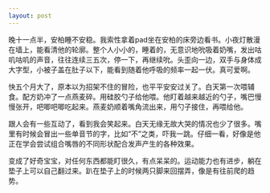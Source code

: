 ```yaml
---
layout: post
---
```


晚十一点半，安柏睡不安稳。我索性拿着pad坐在安柏的床旁边看书。小夜灯散漫在墙上，能看清他的轮廓。整个人小小的，睡着的，无意识地吮吸着奶嘴，发出咕叽咕叽的声音，往往连续三五次，停一下，再继续吮。头歪向一边，双手与身体成大字型，小被子盖在肚子以下，能看到随着他呼吸的频率一起一伏。真可爱啊。

快五个月大了，原本以为招架不住的冒险，也平平安安过关了。白天第一次喂辅食。配方奶冲了一点燕麦碎。用硅胶勺子给他喂。他盯着越来越近的勺子，嘴巴慢慢张开，吧唧吧唧吃起来。燕麦奶顺着嘴角流出来，用勺子接住，再喂给他。

跟人会有一些互动了，看到我会笑起来。白天无缘无故大哭的情况也少了很多。嘴里有时候会冒出一些单音节的字，比如“不”之类，吓我一跳。仔细一看，好像是他正在学会尝试组合嘴唇的不同形状配合发声产生的各种效果。

变成了好奇宝宝，对任何东西都能盯很久，有点呆呆的。运动能力也有进步，躺在垫子上可以自己翻过来。趴在垫子上的时候两只脚来回摆弄，像是有往前爬的趋势。

<!-- …终于进入深眠了。又读了一会儿书，去刷微博。她发了一条微博。心中一动，却平静地读完。很久没看到她写这么长的文字了，字里行间都是灵动的她。一点观察，一点幽默。想起以前我们会各自写博客给互相看，读她的博客是那段日子中最享受的时刻之一。美好的回忆也在博客里记录下来了。要是没有那些文字，我可能对当时的感受不会记得很清楚。她知道我在看她的微博。有没有一点可能，她在通过微博跟我交流呢？看到心形标志旁有个数字1，想点去看看究竟，手指却不听话地按了个“赞”。额头出汗，又点了一次取消，画蛇添足。

她拍了一张照片。照片是她办公室的窗台。窗户是白色的，看上去一尘不染。左边是一个蓝牙音箱，一杯香薰烛和一叠日历纸。上方垂下一支木作风铃。想象着，她每天早上取走旧的一天，手腕经意或不经意间碰到风铃，发出一阵木振的叮当脆响。右边是一株小小的白鹤芋，有点营养不良，但并没有垂头丧气，也许只是不喜欢合肥的阳光。旁边是一个造型很独特的灰色玻璃瓶，插着一枝棉花。毛茸茸的白色枝头，倒是和窗台很搭。最后是角落里放着一个盛放着未知液体的烧杯，像是在宣示这间屋子主人的身份… -->

<!-- 多么想她。 -->



